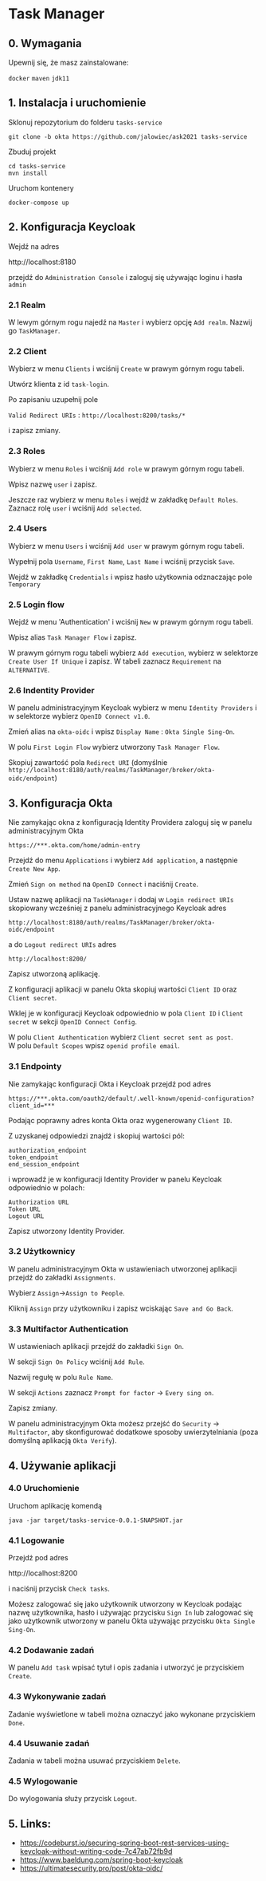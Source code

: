 # Task Manager

## 0. Wymagania

Upewnij się, że masz zainstalowane:

`docker`
`maven`
`jdk11`

## 1. Instalacja i uruchomienie

Sklonuj repozytorium do folderu `tasks-service`

`git clone -b okta https://github.com/jalowiec/ask2021 tasks-service`

Zbuduj projekt

`cd tasks-service`\
`mvn install`

Uruchom kontenery

`docker-compose up`

## 2. Konfiguracja Keycloak

Wejdź na adres

http://localhost:8180

przejdź do `Administration Console` i zaloguj się używając loginu i hasła `admin`

### 2.1 Realm

W lewym górnym rogu najedź na `Master` i wybierz opcję `Add realm`. Nazwij go `TaskManager`.

### 2.2 Client

Wybierz w menu `Clients` i wciśnij `Create` w prawym górnym rogu tabeli.

Utwórz klienta z id `task-login`.

Po zapisaniu uzupełnij pole

`Valid Redirect URIs` : `http://localhost:8200/tasks/*`

i zapisz zmiany.

### 2.3 Roles

Wybierz w menu `Roles` i wciśnij `Add role` w prawym górnym rogu tabeli.

Wpisz nazwę `user` i zapisz.

Jeszcze raz wybierz w menu `Roles` i wejdź w zakładkę `Default Roles`. Zaznacz rolę `user` i wciśnij `Add selected`.

### 2.4 Users

Wybierz w menu `Users` i wciśnij `Add user` w prawym górnym rogu tabeli.

Wypełnij pola `Username`, `First Name`, `Last Name` i wciśnij przycisk `Save`.

Wejdź w zakładkę `Credentials` i wpisz hasło użytkownia odznaczając pole `Temporary`
### 2.5 Login flow

Wejdź w menu 'Authentication' i wciśnij `New` w prawym górnym rogu tabeli.

Wpisz alias `Task Manager Flow` i zapisz.

W prawym górnym rogu tabeli wybierz `Add execution`, wybierz w selektorze `Create User If Unique` i zapisz.
W tabeli zaznacz `Requirement` na `ALTERNATIVE`.

### 2.6 Indentity Provider

W panelu administracyjnym Keycloak wybierz w menu `Identity Providers` i w selektorze wybierz `OpenID Connect v1.0`.

Zmień alias na `okta-oidc` i wpisz `Display Name` : `Okta Single Sing-On`.

W polu `First Login Flow` wybierz utworzony `Task Manager Flow`.

Skopiuj zawartość pola `Redirect URI` (domyślnie `http://localhost:8180/auth/realms/TaskManager/broker/okta-oidc/endpoint`)

## 3. Konfiguracja Okta

Nie zamykając okna z konfiguracją Identity Providera zaloguj się w panelu administracyjnym Okta

`https://***.okta.com/home/admin-entry`

Przejdź do menu `Applications` i wybierz `Add application`, a następnie `Create New App`.

Zmień `Sign on method` na `OpenID Connect` i naciśnij `Create`.

Ustaw nazwę aplikacji na `TaskManager` i dodaj w `Login redirect URIs` skopiowany wcześniej z panelu administracyjnego Keycloak adres

`http://localhost:8180/auth/realms/TaskManager/broker/okta-oidc/endpoint`

a do `Logout redirect URIs` adres

`http://localhost:8200/`

Zapisz utworzoną aplikację.

Z konfiguracji aplikacji w panelu Okta skopiuj wartości `Client ID` oraz `Client secret`.

Wklej je w konfiguracji Keycloak odpowiednio w pola `Client ID` i `Client secret` w sekcji `OpenID Connect Config`.

W polu `Client Authentication` wybierz `Client secret sent as post`.\
W polu `Default Scopes` wpisz `openid profile email`.

### 3.1 Endpointy

Nie zamykając konfiguracji Okta i Keycloak przejdź pod adres

`https://***.okta.com/oauth2/default/.well-known/openid-configuration?client_id=***`

Podając poprawny adres konta Okta oraz wygenerowany `Client ID`.

Z uzyskanej odpowiedzi znajdź i skopiuj wartości pól:

`authorization_endpoint`\
`token_endpoint`\
`end_session_endpoint`

i wprowadź je w konfiguracji Identity Provider w panelu Keycloak odpowiednio w polach:

`Authorization URL`\
`Token URL`\
`Logout URL`

Zapisz utworzony Identity Provider.

### 3.2 Użytkownicy

W panelu administracyjnym Okta w ustawieniach utworzonej aplikacji przejdź do zakładki `Assignments`.

Wybierz `Assign`->`Assign to People`.

Kliknij `Assign` przy użytkowniku i zapisz wciskając `Save and Go Back`.

### 3.3 Multifactor Authentication

W ustawieniach aplikacji przejdź do zakładki `Sign On`.

W sekcji `Sign On Policy` wciśnij `Add Rule`.

Nazwij regułę w polu `Rule Name`.

W sekcji `Actions` zaznacz `Prompt for factor` -> `Every sing on`.

Zapisz zmiany.

W panelu administracyjnym Okta możesz przejść do `Security` -> `Multifactor`, aby skonfigurować dodatkowe sposoby uwierzytelniania (poza domyślną aplikacją `Okta Verify`).

## 4. Używanie aplikacji

### 4.0 Uruchomienie

Uruchom aplikację komendą

`java -jar target/tasks-service-0.0.1-SNAPSHOT.jar`

### 4.1 Logowanie

Przejdź pod adres

http://localhost:8200

i naciśnij przycisk `Check tasks`.

Możesz zalogować się jako użytkownik utworzony w Keycloak podając nazwę użytkownika, hasło i używając przycisku `Sign In` lub zalogować się jako użytkownik utworzony w panelu Okta używając przycisku `Okta Single Sing-On`.

### 4.2 Dodawanie zadań

W panelu `Add task` wpisać tytuł i opis zadania i utworzyć je przyciskiem `Create`.

### 4.3 Wykonywanie zadań

Zadanie wyświetlone w tabeli można oznaczyć jako wykonane przyciskiem `Done`.

### 4.4 Usuwanie zadań

Zadania w tabeli można usuwać przyciskiem `Delete`.

### 4.5 Wylogowanie

Do wylogowania służy przycisk `Logout`.

## 5. Links:
* https://codeburst.io/securing-spring-boot-rest-services-using-keycloak-without-writing-code-7c47ab72fb9d
* https://www.baeldung.com/spring-boot-keycloak
* https://ultimatesecurity.pro/post/okta-oidc/
